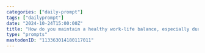 ```yaml
---
categories: ["daily-prompt"]
tags: ["dailyprompt"]
date: "2024-10-24T15:00:00Z"
title: "How do you maintain a healthy work-life balance, especially during busy periods?"
type: "prompts"
mastodonID: "113363014180117011"
---
```

